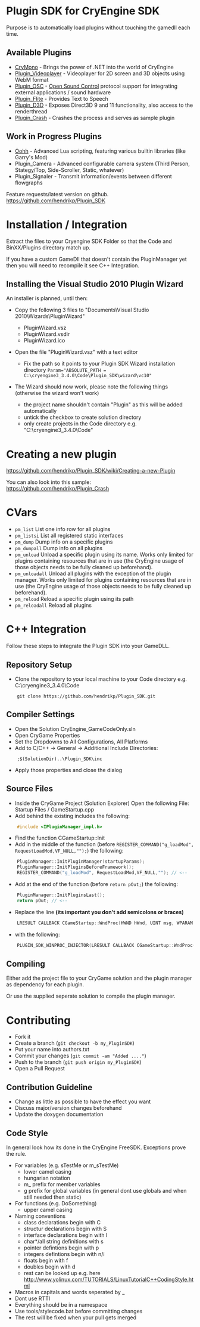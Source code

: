 Plugin SDK for CryEngine SDK
=====================================
Purpose is to automatically load plugins without touching the gamedll each time.

Available Plugins
-----------------
- [CryMono](http://crymono.inkdev.net/) - Brings the power of .NET into the world of CryEngine
- [Plugin_Videoplayer](https://github.com/hendrikp/Plugin_Videoplayer) - Videoplayer for 2D screen and 3D objects using WebM format
- [Plugin_OSC](https://github.com/hendrikp/Plugin_OSC) - [Open Sound Control](http://opensoundcontrol.org/) protocol support for integrating external applications / sound hardware
- [Plugin_Flite](https://github.com/hendrikp/Plugin_Flite) - Provides Text to Speech
- [Plugin_D3D](https://github.com/hendrikp/Plugin_D3D) - Exposes Direct3D 9 and 11 functionality, also access to the renderthread
- [Plugin_Crash](https://github.com/hendrikp/Plugin_Crash) - Crashes the process and serves as sample plugin

Work in Progress Plugins
------------------------
- [Oohh](https://github.com/CapsAdmin/oohh) - Advanced Lua scripting, featuring various builtin libraries (like Garry's Mod)
- Plugin_Camera - Advanced configurable camera system (Third Person, Stategy/Top, Side-Scroller, Static, whatever)
- Plugin_Signaler - Transmit information/events between different flowgraphs

Feature requests/latest version on github.
https://github.com/hendrikp/Plugin_SDK

Installation / Integration
==========================
Extract the files to your Cryengine SDK Folder so that the Code and BinXX/Plugins directory match up.

If you have a custom GameDll that doesn't contain the PluginManager yet then you will need to recompile it see C++ Integration.

Installing the Visual Studio 2010 Plugin Wizard
-----------------------------------------------
An installer is planned, until then:

* Copy the following 3 files to "Documents\Visual Studio 2010\Wizards\PluginWizard"
  * PluginWizard.vsz
  * PluginWizard.vsdir
  * PluginWizard.ico

* Open the file "PluginWizard.vsz" with a text editor
  * Fix the path so it points to your Plugin SDK Wizard installation directory 
    ```Param="ABSOLUTE_PATH = C:\cryengine3_3.4.0\Code\Plugin_SDK\wizard\vc10"```

* The Wizard should now work, please note the following things (otherwise the wizard won't work)
  * the project name shouldn't contain "Plugin" as this will be added automatically
  * untick the checkbox to create solution directory
  * only create projects in the Code directory e.g. "C:\cryengine3_3.4.0\Code"

Creating a new plugin
=====================
https://github.com/hendrikp/Plugin_SDK/wiki/Creating-a-new-Plugin

You can also look into this sample:
https://github.com/hendrikp/Plugin_Crash

CVars
=====
* ```pm_list```
  List one info row for all plugins
* ```pm_listsi```
  List all registered static interfaces
* ```pm_dump```
  Dump info on a specific plugins
* ```pm_dumpall```
  Dump info on all plugins
* ```pm_unload```
  Unload a specific plugin using its name. Works only limited for plugins containing resources that are in use (the CryEngine usage of those objects needs to be fully cleaned up beforehand).
* ```pm_unloadall```
  Unload all plugins with the exception of the plugin manager. Works only limited for plugins containing resources that are in use (the CryEngine usage of those objects needs to be fully cleaned up beforehand).
* ```pm_reload```
  Reload a specific plugin using its path
* ```pm_reloadall```
  Reload all plugins

C++ Integration
===============
Follow these steps to integrate the Plugin SDK into your GameDLL.

Repository Setup
----------------
* Clone the repository to your local machine to your Code directory e.g. C:\cryengine3_3.4.0\Code

```
    git clone https://github.com/hendrikp/Plugin_SDK.git
```

Compiler Settings
-----------------
* Open the Solution CryEngine_GameCodeOnly.sln
* Open CryGame Properties
* Set the Dropdowns to All Configurations, All Platforms
* Add to C/C++ -> General -> Additional Include Directories:

```
    ;$(SolutionDir)..\Plugin_SDK\inc
```

* Apply those properties and close the dialog

Source Files
------------
* Inside the CryGame Project (Solution Explorer)
  Open the following File: Startup Files / GameStartup.cpp
* Add behind the existing includes the following:

```C++
    #include <IPluginManager_impl.h>
```

* Find the function CGameStartup::Init
* Add in the middle of the function (before ```REGISTER_COMMAND("g_loadMod", RequestLoadMod,VF_NULL,"");```) the following:

```C++
	PluginManager::InitPluginManager(startupParams);
	PluginManager::InitPluginsBeforeFramework();
    REGISTER_COMMAND("g_loadMod", RequestLoadMod,VF_NULL,""); // <--
```

* Add at the end of the function (before ```return pOut;```) the following:

```C++
    PluginManager::InitPluginsLast();
    return pOut; // <--
```

* Replace the line **(its important you don't add semicolons or braces)**

```C++
    LRESULT CALLBACK CGameStartup::WndProc(HWND hWnd, UINT msg, WPARAM wParam, LPARAM lParam)
```

* with the following:

```C++
    PLUGIN_SDK_WINPROC_INJECTOR(LRESULT CALLBACK CGameStartup::WndProc(HWND hWnd, UINT msg, WPARAM wParam, LPARAM lParam))
```

Compiling
---------
Either add the project file to your CryGame solution and the plugin manager as dependency for each plugin.

Or use the supplied seperate solution to compile the plugin manager.

Contributing
============
* Fork it
* Create a branch (`git checkout -b my_PluginSDK`)
* Put your name into authors.txt
* Commit your changes (`git commit -am "Added ...."`)
* Push to the branch (`git push origin my_PluginSDK`)
* Open a Pull Request

Contribution Guideline
----------------------
* Change as little as possible to have the effect you want
* Discuss major/version changes beforehand
* Update the doxygen documentation

Code Style
----------
In general look how its done in the CryEngine FreeSDK. Exceptions prove the rule.

* For variables (e.g. sTestMe or m_sTestMe)
  * lower camel casing
  * hungarian notation
  * m_ prefix for member variables
  * g prefix for global variables (in general dont use globals and when still needed then static)
* For functions (e.g. DoSomething)
  * upper camel casing
* Naming conventions
  * class declarations begin with C
  * structur declarations begin with S
  * interface declarations begin with I
  * char*/all string definitions with s
  * pointer defintions begin with p
  * integers defintions begin with n/i
  * floats begin with f
  * doubles begin with d
  * rest can be looked up e.g. here http://www.yolinux.com/TUTORIALS/LinuxTutorialC++CodingStyle.html
* Macros in capitals and words seperated by _
* Dont use RTTI
* Everything should be in a namespace
* Use tools/stylecode.bat before committing changes
* The rest will be fixed when your pull gets merged
